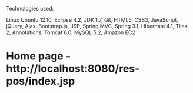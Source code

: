 Technologies used:

Linux Ubuntu 12.10, Eclipse 4.2, JDK 1.7, Git, HTML5, CSS3, JavaScript, jQuery, Ajax, Bootstrap.js, JSP, Spring MVC, Spring 3.1, Hibernate 4.1, Tiles 2, Annotations, Tomcat 6.0, MySQL 5.2, Amazon EC2 

Home page - http://localhost:8080/res-pos/index.jsp
===========
